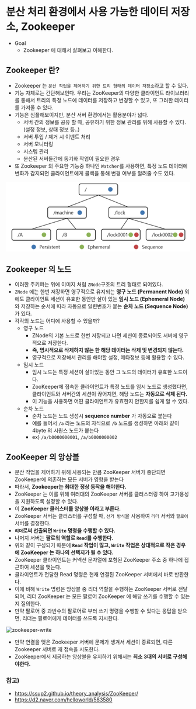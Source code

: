 # 분산 처리 환경에서 사용 가능한 데이터 저장소, Zookeeper

* Goal
  * Zookeeper 에 대해서 살펴보고 이해한다.

## Zookeeper 란?

* Zookeeper 는 `분산 작업을 제어하기 위한 트리 형태의 데이터 저장소`라고 할 수 있다.
* 기능 자체로는 간단해보인다. 우리는 ZooKeeper의 다양한 클라이언트 라이브러리를 통해서
트리의 특정 노드에 데이터를 저장하고 변경할 수 있고, 또 그러한 데이터를 가져올 수 있다.
* 기능은 심플해보이지만, 분산 서버 환경에서는 활용분야가 넓다.
  * 서버 간의 정보를 공유 할 때, 공유하기 위한 정보 관리를 위해 사용할 수 있다. (설정 정보, 상태 정보 등..)
  * 서버 투입 / 제거 시 이벤트 처리
  * 서버 모니터링
  * 시스템 관리
  * 분산된 서버들간에 동기화 작업이 필요한 경우
* 또 Zookeeper 의 주요한 기능중 하나인 `Watcher`를 사용하면, 특정 노드 데이터에 변화가 감지되면
클라이언트에게 콜백을 통해 변경 여부를 알려줄 수도 있다.

![znode-01](../../static/opensource/znode01.png)

## Zookeeper 의 노드

* 이러한 주키퍼는 위에 이미지 처럼 `ZNode`구조의 트리 형태로 되어있다.
* `ZNode` 에는 한번 저장하면 영구적으로 유지되는 __영구 노드 (Permanent Node)__ 외에도
클라이언트 세션이 유효한 동안만 살아 있는 __임시 노드 (Ephemeral Node)__ 와 저장하는 순서에 따라
자동으로 일련번호가 붙는 __순차 노드 (Sequence Node)__ 가 있다.
* 각각의 노드는 어디에 사용할 수 있을까?
  * 영구 노드
    * ZNode의 기본 노드로 한번 저장되고 나면 세션이 종료되어도 서버에 영구적으로 저장한다.
    * __즉, 명시적으로 삭제하지 않는 한 해당 데이터는 삭제 및 변경되지 않는다.__
    * 영구적으로 저장해서 관리를 해야할 설정, 메타정보 등에 활용할 수 있다.
  * 임시 노드
    * 임시 노드는 특정 세션이 살아있는 동안 그 노드의 데이터가 유효한 노드이다.
    * ZooKeeper에 접속한 클라이언트가 특정 노드를 임시 노드로 생성했다면, 클라이언트와 서버간의
    세션이 끊어지면, 해당 노드는 __자동으로 삭제 된다.__
    * 이 기능을 사용하면 어떤 클라이언트가 유효한지 안한지를 쉽게 알 수 있다.
  * 순차 노드
    * 순차 노드는 노드 생성시 __sequence number__ 가 자동으로 붙는다
    * 예를 들어서 `/a` 라는 노드의 자식으로 `/b` 노드를 생성하면 아래와 같이 4byte 의 시퀀스 노드가
    붙는다
    * ex) `/a/b0000000001`, `/a/b0000000002`

## ZooKeeper 의 앙상블

* 분산 작업을 제어하기 위해 사용되는 만큼 ZooKeeper 서버가 중단되면 ZooKeeper에 의존하는
모든 서버가 영향을 받는다
* 따라서, __Zookeeper는 최대한 정상 동작을 해야한다.__
* ZooKeeper 는 이를 위해 여러대의 ZooKeeper 서버를 클러스터링 하여 고가용성을 지원하도록
설정할 수 있다.
* 이 __ZooKeeper 클러스터를 앙상블 이라고 부른다.__
* ZooKeeper 서버는 클러스터를 구성할 때, `선거 방식`을 사용하여 `리더` 서버와 `팔로어` 서버를 결정한다.
* __`리더`로써 선출되면 `Write` 명령을 수행할 수 있다.__
* 나머지 서버는 __팔로워 역할로 `Read`를 수행한다.__
* 위와 같이 구성되기 때문에 __`Read` 작업이 많고, `Write` 작업은 상대적으로 작은 경우에 ZooKeeper 는
하나의 선택지가 될 수 있다.__
* ZooKeeper 클라이언트는 커넥션 문자열에 포함된 ZooKeeper 주소 중 하나에 접근하여 세션을 맺는다.
* 클라이언트가 전달한 Read 명령은 현재 연결된 ZooKeeper 서버에서 바로 반환한다.
* 이에 비해 `Write` 명령은 앙상블 중 리더 역할을 수행하는 ZooKeeper 서버로 전달되며, 리더 ZooKeeper 는
모든 팔로어 ZooKeeper 에 해당 쓰기를 수행할 수 있는지 질의한다.
* 만약 팔로어 중 과반수의 팔로어로 부터 쓰기 명령을 수행할 수 있다는 응답을 받으면, 리더는 팔로어에게
데이터를 쓰도록 지시한다.

![zookeeper-write](../../static/opensource/zookeeper-write.png)

* 만약 연결을 맺은 Zookeeper 서버에 문제가 생겨서 세션이 종료되면, 다른 Zookeeper 서버로 재 접속을
시도한다.
* ZooKeeper에서 제공하는 앙상블을 유지하기 위해서는 __최소 3대의 서버로 구성해야한다.__

### 참고)

* https://ssup2.github.io/theory_analysis/ZooKeeper/
* https://d2.naver.com/helloworld/583580
